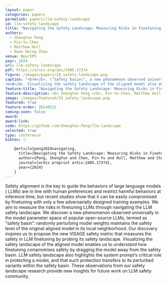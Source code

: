 ```yaml
---
layout: paper
categories: papers
permalink: papers/llm-safety-landscape
id: llm-safety-landscape
title: "Navigating the Safety Landscape: Measuring Risks in Finetuning Large Language Models"
authors:
  - ShengYun Peng
  - Pin-Yu Chen
  - Matthew Hull
  - Duen Horng Chau
venue: NeurIPS
year: 2024
url: llm-safety-landscape
pdf: https://arxiv.org/abs/2405.17374
figure: /images/papers/24_safety-landscape.png
caption: "<b>A</b>. \"Safety basin\", a new phenomenon observed universally in the model parameter space of popular open-source LLMs. Our discovery inspires us to propose the new VISAGE safety metric that measures the safety in LLM finetuning by probing its safety landscape.
<b>B</b>. Visualizing the safety landscape of the aligned model also enables us to understand why finetuning with harmful data compromises safety but finetuning with both harmful and safe data preserves the safety."
feature-title: "Navigating the Safety Landscape: Measuring Risks in Finetuning Large Language Models"
feature-description: <b> ShengYun Peng </b>, Pin-Yu Chen, Matthew Hull, Duen Horng Chau
image: /images/featured/24_safety-landscape.png
featured: true
feature-order: 20240522
coming-soon: false
award: 
award-link: 
code: https://github.com/ShengYun-Peng/llm-landscape
selected: true
type: conference
bibtex: |-

    @article{peng2024navigating,
      title={Navigating the Safety Landscape: Measuring Risks in Finetuning Large Language Models},
      author={Peng, ShengYun and Chen, Pin-Yu and Hull, Matthew and Chau, Duen Horng},
      journal={arXiv preprint arXiv:2405.17374},
      year={2024}
    }
---
```


Safety alignment is the key to guide the behaviors of large language models ( LLMs) are in line with human preferences and restrict harmful behaviors at inference time, but recent studies show that it can be easily compromised by finetuning with only a few adversarially designed training examples. We aim to measure the risks in finetuning LLMs through navigating the LLM safety landscape. We discover a new phenomenon observed universally in the model parameter space of popular open-source LLMs, termed as “safety basin”: randomly perturbing model weights maintains the safety level of the original aligned model in its local neighborhood. Our discovery inspires us to propose the new VISAGE safety metric that measures the safety in LLM finetuning by probing its safety landscape. Visualizing the safety landscape of the aligned model enables us to understand how finetuning compromises safety by dragging the model away from the safety basin. LLM safety landscape also highlights the system prompt’s critical role in protecting a model, and that such protection transfers to its perturbed variants within the safety basin. These observations from our safety landscape research provide new insights for future work on LLM safety community.